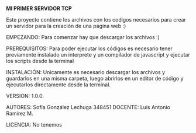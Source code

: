 

**MI PRIMER SERVIDOR TCP**

Este proyecto contiene los archivos con los codigos necesarios para crear un servidor para la creación de una página web :)

EMPEZANDO: Para comenzar hay que descargar los archivos :)

PREREQUISITOS: Para poder ejecutar los códigos es necesario tener previamente instalado un interprete y un compilador de javascript y ejecutar los scripts desde la terminal

INSTALACIÓN: Unicamente es necesario descargar los archivos y guardarlos en una misma carpeta, luego abrirlos en un editor de código y ejecutarlos directamente desde la terminal.

VERSION: 1.0.0.

AUTORES: Sofía González Lechuga 348451 DOCENTE: Luis Antonio Ramirez M.

LICENCIA: No tenemos
